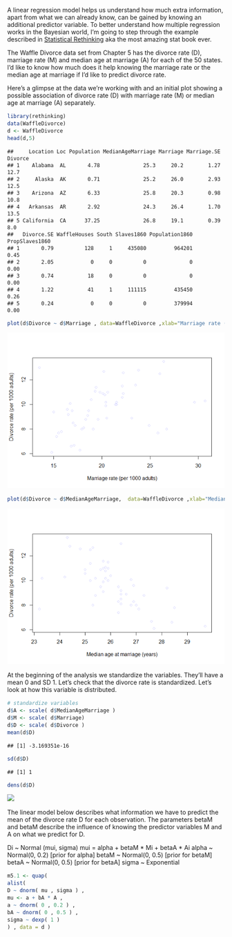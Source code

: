 A linear regression model helps us understand how much extra
information, apart from what we can already know, can be gained by
knowing an additional predictor variable. To better understand how
multiple regression works in the Bayesian world, I’m going to step
through the example described in [Statistical
Rethinking](https://github.com/rmcelreath/statrethinking_winter2019) aka
the most amazing stat book ever.

The Waffle Divorce data set from Chapter 5 has the divorce rate (D),
marriage rate (M) and median age at marriage (A) for each of the 50
states. I’d like to know how much does it help knowing the marriage rate
or the median age at marriage if I’d like to predict divorce rate.

Here’s a glimpse at the data we’re working with and an initial plot
showing a possible association of divorce rate (D) with marriage rate
(M) or median age at marriage (A) separately.

``` r
library(rethinking)
data(WaffleDivorce)
d <- WaffleDivorce
head(d,5)
```

    ##     Location Loc Population MedianAgeMarriage Marriage Marriage.SE Divorce
    ## 1    Alabama  AL       4.78              25.3     20.2        1.27    12.7
    ## 2     Alaska  AK       0.71              25.2     26.0        2.93    12.5
    ## 3    Arizona  AZ       6.33              25.8     20.3        0.98    10.8
    ## 4   Arkansas  AR       2.92              24.3     26.4        1.70    13.5
    ## 5 California  CA      37.25              26.8     19.1        0.39     8.0
    ##   Divorce.SE WaffleHouses South Slaves1860 Population1860 PropSlaves1860
    ## 1       0.79          128     1     435080         964201           0.45
    ## 2       2.05            0     0          0              0           0.00
    ## 3       0.74           18     0          0              0           0.00
    ## 4       1.22           41     1     111115         435450           0.26
    ## 5       0.24            0     0          0         379994           0.00

``` r
plot(d$Divorce ~ d$Marriage , data=WaffleDivorce ,xlab="Marriage rate (per 1000 adults)", ylab="Divorce rate (per 1000 adults)",col=col.alpha(rangi2,0.4) )
```

![](images/2020-01-27-Chapter5_files/figure-markdown_github/intro-1.png)

``` r
plot(d$Divorce ~ d$MedianAgeMarriage,  data=WaffleDivorce ,xlab="Median age at marriage (years)", ylab="Divorce rate (per 1000 adults)", col=col.alpha(rangi2,0.4))
```

![](images/2020-01-27-Chapter5_files/figure-markdown_github/intro-2.png)

At the beginning of the analysis we standardize the variables. They’ll
have a mean 0 and SD 1. Let’s check that the divorce rate is
standardized. Let’s look at how this variable is distributed.

``` r
# standardize variables
d$A <- scale( d$MedianAgeMarriage )
d$M <- scale( d$Marriage)
d$D <- scale( d$Divorce )
mean(d$D)
```

    ## [1] -3.169351e-16

``` r
sd(d$D)
```

    ## [1] 1

``` r
dens(d$D)
```

![](2020-01-27-Chapter5_files/figure-markdown_github/data_prep-1.png)

The linear model below describes what information we have to predict the
mean of the divorce rate D for each observation. The parameters betaM
and betaM describe the influence of knowing the predictor variables M
and A on what we predict for D.

Di \~ Normal (mui, sigma) mui = alpha + betaM \* Mi + betaA \* Ai alpha
\~ Normal(0, 0.2) \[prior for alpha\] betaM \~ Normal(0, 0.5) \[prior
for betaM\] betaA \~ Normal(0, 0.5) \[prior for betaA\] sigma \~
Exponential

``` r
m5.1 <- quap(
alist(
D ~ dnorm( mu , sigma ) ,
mu <- a + bA * A ,
a ~ dnorm( 0 , 0.2 ) ,
bA ~ dnorm( 0 , 0.5 ) ,
sigma ~ dexp( 1 )
) , data = d )
```
